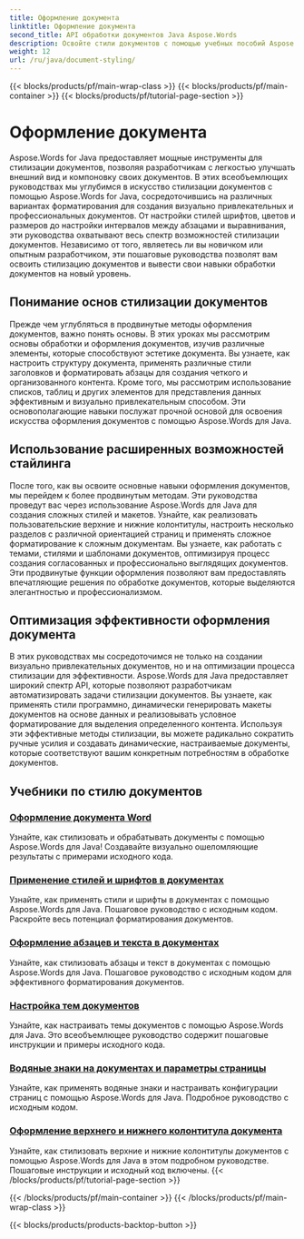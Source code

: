 ```yaml
---
title: Оформление документа
linktitle: Оформление документа
second_title: API обработки документов Java Aspose.Words
description: Освойте стили документов с помощью учебных пособий Aspose.Words for Java. Изучите передовые методы форматирования для создания визуально привлекательных и эффективных документов.
weight: 12
url: /ru/java/document-styling/
---
```


{{< blocks/products/pf/main-wrap-class >}}
{{< blocks/products/pf/main-container >}}
{{< blocks/products/pf/tutorial-page-section >}}

# Оформление документа


Aspose.Words for Java предоставляет мощные инструменты для стилизации документов, позволяя разработчикам с легкостью улучшать внешний вид и компоновку своих документов. В этих всеобъемлющих руководствах мы углубимся в искусство стилизации документов с помощью Aspose.Words for Java, сосредоточившись на различных вариантах форматирования для создания визуально привлекательных и профессиональных документов. От настройки стилей шрифтов, цветов и размеров до настройки интервалов между абзацами и выравнивания, эти руководства охватывают весь спектр возможностей стилизации документов. Независимо от того, являетесь ли вы новичком или опытным разработчиком, эти пошаговые руководства позволят вам освоить стилизацию документов и вывести свои навыки обработки документов на новый уровень.

## Понимание основ стилизации документов

Прежде чем углубляться в продвинутые методы оформления документов, важно понять основы. В этих уроках мы рассмотрим основы обработки и оформления документов, изучив различные элементы, которые способствуют эстетике документа. Вы узнаете, как настроить структуру документа, применять различные стили заголовков и форматировать абзацы для создания четкого и организованного контента. Кроме того, мы рассмотрим использование списков, таблиц и других элементов для представления данных эффективным и визуально привлекательным способом. Эти основополагающие навыки послужат прочной основой для освоения искусства оформления документов с помощью Aspose.Words для Java.

## Использование расширенных возможностей стайлинга

После того, как вы освоите основные навыки оформления документов, мы перейдем к более продвинутым методам. Эти руководства проведут вас через использование Aspose.Words для Java для создания сложных стилей и макетов. Узнайте, как реализовать пользовательские верхние и нижние колонтитулы, настроить несколько разделов с различной ориентацией страниц и применять сложное форматирование к сложным документам. Вы узнаете, как работать с темами, стилями и шаблонами документов, оптимизируя процесс создания согласованных и профессионально выглядящих документов. Эти продвинутые функции оформления позволяют вам предоставлять впечатляющие решения по обработке документов, которые выделяются элегантностью и профессионализмом.

## Оптимизация эффективности оформления документа

В этих руководствах мы сосредоточимся не только на создании визуально привлекательных документов, но и на оптимизации процесса стилизации для эффективности. Aspose.Words для Java предоставляет широкий спектр API, которые позволяют разработчикам автоматизировать задачи стилизации документов. Вы узнаете, как применять стили программно, динамически генерировать макеты документов на основе данных и реализовывать условное форматирование для выделения определенного контента. Используя эти эффективные методы стилизации, вы можете радикально сократить ручные усилия и создавать динамические, настраиваемые документы, которые соответствуют вашим конкретным потребностям в обработке документов.

## Учебники по стилю документов
### [Оформление документа Word](./word-document-styling/)
Узнайте, как стилизовать и обрабатывать документы с помощью Aspose.Words для Java! Создавайте визуально ошеломляющие результаты с примерами исходного кода. 
### [Применение стилей и шрифтов в документах](./applying-styles-fonts/)
Узнайте, как применять стили и шрифты в документах с помощью Aspose.Words для Java. Пошаговое руководство с исходным кодом. Раскройте весь потенциал форматирования документов.
### [Оформление абзацев и текста в документах](./styling-paragraphs-text/)
Узнайте, как стилизовать абзацы и текст в документах с помощью Aspose.Words для Java. Пошаговое руководство с исходным кодом для эффективного форматирования документов.
### [Настройка тем документов](./customizing-document-themes/)
Узнайте, как настраивать темы документов с помощью Aspose.Words для Java. Это всеобъемлющее руководство содержит пошаговые инструкции и примеры исходного кода.
### [Водяные знаки на документах и параметры страницы](./document-watermarking-page-setup/)
Узнайте, как применять водяные знаки и настраивать конфигурации страниц с помощью Aspose.Words для Java. Подробное руководство с исходным кодом.
### [Оформление верхнего и нижнего колонтитула документа](./document-header-footer-styling/)
Узнайте, как стилизовать верхние и нижние колонтитулы документов с помощью Aspose.Words для Java в этом подробном руководстве. Пошаговые инструкции и исходный код включены.
{{< /blocks/products/pf/tutorial-page-section >}}

{{< /blocks/products/pf/main-container >}}
{{< /blocks/products/pf/main-wrap-class >}}

{{< blocks/products/products-backtop-button >}}
